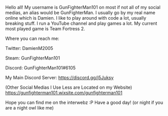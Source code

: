 Hello all! My username is GunFighterMan101 on most if not all of my social medias, an alias would be GunFighterMan. I usually go by my real name online which is Damien.
I like to play around with code a lot, usually breaking stuff. I run a YouTube channel and play games a lot. My current most played game is Team Fortress 2.

Where you can reach me:

Twitter: DamienM2005

Steam: GunFighterMan101

Discord: GunFighterMan101#6105

My Main Discord Server: https://discord.gg/j5Juksy

(Other Social Medias I Use Less are Located on my Website)
https://gunfighterman101.wixsite.com/gunfighterman101

Hope you can find me on the interwebz :P
Have a good day! (or night if you are a night owl like me)

<!---
GunFighterMan101/GunFighterMan101 is a ✨ special ✨ repository because its `README.md` (this file) appears on your GitHub profile.
You can click the Preview link to take a look at your changes.
--->
